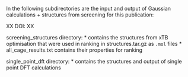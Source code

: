 In the following subdirectories are the input and output of Gaussian calculations + structures from screening for this publication:

XX DOI: XX


screening_structures directory:
    * contains the structures from xTB optimisation that were used in ranking in structures.tar.gz as `.mol` files
    * all_cage_results.txt contains their properties for ranking

single_point_dft directory:
    * contains the structures and output of single point DFT calculations
